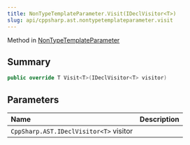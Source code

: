 ```yaml
---
title: NonTypeTemplateParameter.Visit(IDeclVisitor<T>)
slug: api/cppsharp.ast.nontypetemplateparameter.visit
---
```

Method in [NonTypeTemplateParameter](/api/cppsharp/ast/nontypetemplateparameter)

## Summary



```csharp
public override T Visit<T>(IDeclVisitor<T> visitor)
```

## Parameters

|Name|Description|
|:---|:---|
|`CppSharp.AST.IDeclVisitor<T>` visitor||

